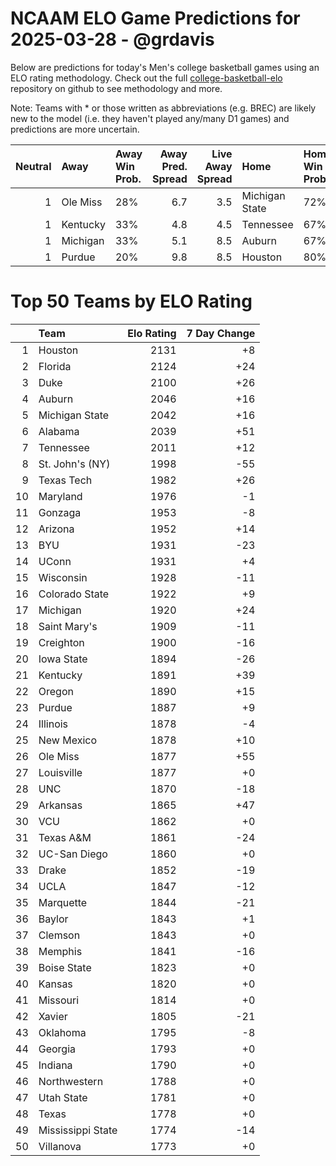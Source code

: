 # NCAAM ELO Game Predictions for 2025-03-28 - @grdavis
Below are predictions for today's Men's college basketball games using an ELO rating methodology. Check out the full [college-basketball-elo](https://github.com/grdavis/college-basketball-elo) repository on github to see methodology and more.

Note: Teams with * or those written as abbreviations (e.g. BREC) are likely new to the model (i.e. they haven't played any/many D1 games) and predictions are more uncertain.

|   Neutral | Away     | Away Win Prob.   |   Away Pred. Spread |   Live Away Spread | Home           | Home Win Prob.   |   Home Pred. Spread |
|----------:|:---------|:-----------------|--------------------:|-------------------:|:---------------|:-----------------|--------------------:|
|         1 | Ole Miss | 28%              |                 6.7 |                3.5 | Michigan State | 72%              |                -6.7 |
|         1 | Kentucky | 33%              |                 4.8 |                4.5 | Tennessee      | 67%              |                -4.8 |
|         1 | Michigan | 33%              |                 5.1 |                8.5 | Auburn         | 67%              |                -5.1 |
|         1 | Purdue   | 20%              |                 9.8 |                8.5 | Houston        | 80%              |                -9.8 |

# Top 50 Teams by ELO Rating
|    | Team              |   Elo Rating |   7 Day Change |
|---:|:------------------|-------------:|---------------:|
|  1 | Houston           |         2131 |             +8 |
|  2 | Florida           |         2124 |            +24 |
|  3 | Duke              |         2100 |            +26 |
|  4 | Auburn            |         2046 |            +16 |
|  5 | Michigan State    |         2042 |            +16 |
|  6 | Alabama           |         2039 |            +51 |
|  7 | Tennessee         |         2011 |            +12 |
|  8 | St. John's (NY)   |         1998 |            -55 |
|  9 | Texas Tech        |         1982 |            +26 |
| 10 | Maryland          |         1976 |             -1 |
| 11 | Gonzaga           |         1953 |             -8 |
| 12 | Arizona           |         1952 |            +14 |
| 13 | BYU               |         1931 |            -23 |
| 14 | UConn             |         1931 |             +4 |
| 15 | Wisconsin         |         1928 |            -11 |
| 16 | Colorado State    |         1922 |             +9 |
| 17 | Michigan          |         1920 |            +24 |
| 18 | Saint Mary's      |         1909 |            -11 |
| 19 | Creighton         |         1900 |            -16 |
| 20 | Iowa State        |         1894 |            -26 |
| 21 | Kentucky          |         1891 |            +39 |
| 22 | Oregon            |         1890 |            +15 |
| 23 | Purdue            |         1887 |             +9 |
| 24 | Illinois          |         1878 |             -4 |
| 25 | New Mexico        |         1878 |            +10 |
| 26 | Ole Miss          |         1877 |            +55 |
| 27 | Louisville        |         1877 |             +0 |
| 28 | UNC               |         1870 |            -18 |
| 29 | Arkansas          |         1865 |            +47 |
| 30 | VCU               |         1862 |             +0 |
| 31 | Texas A&M         |         1861 |            -24 |
| 32 | UC-San Diego      |         1860 |             +0 |
| 33 | Drake             |         1852 |            -19 |
| 34 | UCLA              |         1847 |            -12 |
| 35 | Marquette         |         1844 |            -21 |
| 36 | Baylor            |         1843 |             +1 |
| 37 | Clemson           |         1843 |             +0 |
| 38 | Memphis           |         1841 |            -16 |
| 39 | Boise State       |         1823 |             +0 |
| 40 | Kansas            |         1820 |             +0 |
| 41 | Missouri          |         1814 |             +0 |
| 42 | Xavier            |         1805 |            -21 |
| 43 | Oklahoma          |         1795 |             -8 |
| 44 | Georgia           |         1793 |             +0 |
| 45 | Indiana           |         1790 |             +0 |
| 46 | Northwestern      |         1788 |             +0 |
| 47 | Utah State        |         1781 |             +0 |
| 48 | Texas             |         1778 |             +0 |
| 49 | Mississippi State |         1774 |            -14 |
| 50 | Villanova         |         1773 |             +0 |